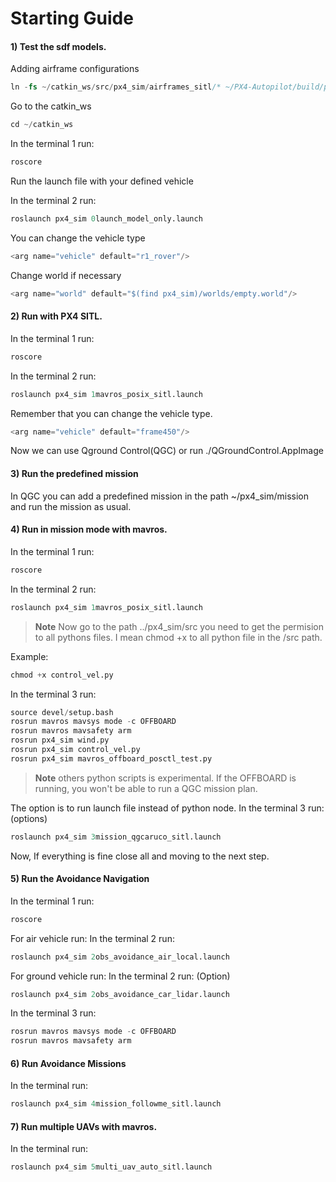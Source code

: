 # Starting Guide

#### 1) Test the sdf models.

Adding airframe configurations
```s
ln -fs ~/catkin_ws/src/px4_sim/airframes_sitl/* ~/PX4-Autopilot/build/px4_sitl_default/etc/init.d-posix/airframes/
```

Go to the catkin_ws
```s
cd ~/catkin_ws
```
In the terminal 1 run:
```s
roscore
```
Run the launch file with your defined vehicle

In the terminal 2 run:
```s
roslaunch px4_sim 0launch_model_only.launch
```
You can change the vehicle type 
```s
<arg name="vehicle" default="r1_rover"/>
```
Change world if necessary
```s
<arg name="world" default="$(find px4_sim)/worlds/empty.world"/>
```

#### 2) Run with PX4 SITL.
In the terminal 1 run:
```s
roscore
```
In the terminal 2 run:
```s
roslaunch px4_sim 1mavros_posix_sitl.launch
```

Remember that you can change the vehicle type.
```s
<arg name="vehicle" default="frame450"/>
```
Now we can use Qground Control(QGC) or run ./QGroundControl.AppImage

#### 3) Run the predefined mission

In QGC you can add a predefined mission in the path ~/px4_sim/mission and run the mission as usual.

#### 4) Run in mission mode with mavros.
In the terminal 1 run:
```s
roscore
```
In the terminal 2 run:
```s
roslaunch px4_sim 1mavros_posix_sitl.launch
```
> **Note** Now go to the path ../px4_sim/src you need to get the permision to all pythons files. I mean chmod +x to all python file in the /src path.

Example: 
```s
chmod +x control_vel.py
```

In the terminal 3 run:
```s
source devel/setup.bash
rosrun mavros mavsys mode -c OFFBOARD
rosrun mavros mavsafety arm
rosrun px4_sim wind.py
rosrun px4_sim control_vel.py
rosrun px4_sim mavros_offboard_posctl_test.py
```
> **Note**  others python scripts is experimental. If the OFFBOARD is running, you won't be able to run a QGC mission plan.

The option is to run launch file instead of python node.
In the terminal 3 run: (options)
```s
roslaunch px4_sim 3mission_qgcaruco_sitl.launch
```
Now, If everything is fine close all and moving to the next step.

#### 5) Run the Avoidance Navigation
In the terminal 1 run:
```s
roscore
```
For air vehicle run:
In the terminal 2 run:
```s
roslaunch px4_sim 2obs_avoidance_air_local.launch
```

For ground vehicle run:
In the terminal 2 run: (Option)
```s
roslaunch px4_sim 2obs_avoidance_car_lidar.launch
```
In the terminal 3 run:
```s
rosrun mavros mavsys mode -c OFFBOARD
rosrun mavros mavsafety arm
```

#### 6) Run Avoidance Missions
In the terminal run:
```s
roslaunch px4_sim 4mission_followme_sitl.launch
```
    
#### 7) Run multiple UAVs with mavros.
In the terminal run:
```s
roslaunch px4_sim 5multi_uav_auto_sitl.launch
```